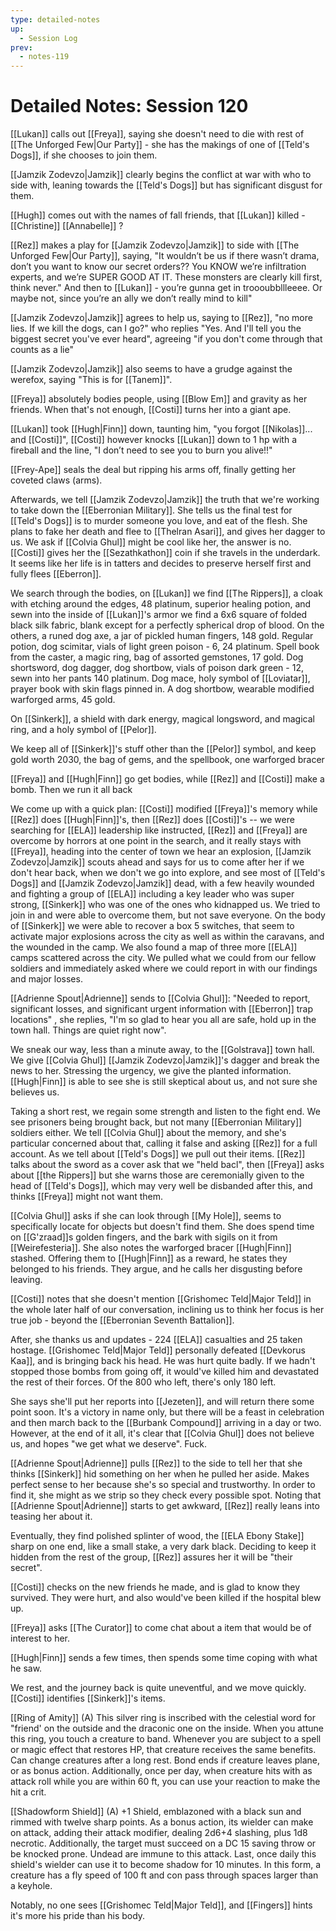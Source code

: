 ```yaml
---
type: detailed-notes
up:
  - Session Log
prev:
  - notes-119
---
```

# Detailed Notes: Session 120

[[Lukan]] calls out [[Freya]], saying she doesn't need to die with rest of [[The Unforged Few|Our Party]] - she has the makings of one of [[Teld's Dogs]], if she chooses to join them. 

[[Jamzik Zodevzo|Jamzik]] clearly begins the conflict at war with who to side with, leaning towards the [[Teld's Dogs]] but has significant disgust for them.

[[Hugh]] comes out with the names of fall friends, that [[Lukan]] killed - [[Christine]] [[Annabelle]] ?

[[Rez]] makes a play for [[Jamzik Zodevzo|Jamzik]] to side with [[The Unforged Few|Our Party]], saying, "It wouldn’t be us if there wasn’t drama, don’t you want to know our secret orders?? You KNOW we’re infiltration experts, and we’re SUPER GOOD AT IT. These monsters are clearly kill first, think never." And then to [[Lukan]] - you’re gunna get in troooubbllleeee. Or maybe not, since you’re an ally we don’t really mind to kill"

[[Jamzik Zodevzo|Jamzik]] agrees to help us, saying to [[Rez]], "no more lies. If we kill the dogs, can I go?" who replies "Yes. And I'll tell you the biggest secret you've ever heard", agreeing "if you don't come through that counts as a lie" 

[[Jamzik Zodevzo|Jamzik]] also seems to have a grudge against the werefox, saying "This is for [[Tanem]]".

[[Freya]] absolutely bodies people, using [[Blow Em]] and gravity as her friends. When that's not enough, [[Costi]] turns her into a giant ape.

[[Lukan]] took [[Hugh|Finn]] down, taunting him, "you forgot [[Nikolas]]... and [[Costi]]", [[Costi]] however knocks [[Lukan]] down to 1 hp with a fireball and the line, "I don’t need to see you to burn you alive!!"

[[Frey-Ape]] seals the deal but ripping his arms off, finally getting her coveted claws (arms).

Afterwards, we tell [[Jamzik Zodevzo|Jamzik]] the truth that we're working to take down the [[Eberronian Military]]. She tells us the final test for [[Teld's Dogs]] is to murder someone you love, and eat of the flesh. She plans to fake her death and flee to [[Thelran Asari]], and gives her dagger to us. We ask if [[Colvia Ghul]] might be cool like her, the answer is no. [[Costi]] gives her the [[Sezathkathon]] coin if she travels in the underdark. It seems like her life is in tatters and decides to preserve herself first and fully flees [[Eberron]].

We search through the bodies, on [[Lukan]] we find [[The Rippers]], a cloak with etching around the edges, 48 platinum, superior healing potion, and sewn into the inside of [[Lukan]]'s armor we find a 6x6 square of folded black silk fabric, blank except for a perfectly spherical drop of blood. On the others, a runed dog axe, a jar of pickled human fingers, 148 gold. Regular potion, dog scimitar, vials of light green poison - 6, 24 platinum. Spell book from the caster, a magic ring, bag of assorted gemstones, 17 gold. Dog shortsword, dog dagger, dog shortbow, vials of poison dark green - 12, sewn into her pants 140 platinum. Dog mace, holy symbol of [[Loviatar]], prayer book with skin flags pinned in. A dog shortbow, wearable modified warforged arms, 45 gold. 

On [[Sinkerk]], a shield with dark energy, magical longsword, and magical ring, and a holy symbol of [[Pelor]].

We keep all of [[Sinkerk]]'s stuff other than the [[Pelor]] symbol, and keep gold worth 2030, the bag of gems, and the spellbook, one warforged bracer

[[Freya]] and [[Hugh|Finn]] go get bodies, while [[Rez]] and [[Costi]] make a bomb. Then we run it all back

We come up with a quick plan:
[[Costi]] modified [[Freya]]'s memory while [[Rez]] does [[Hugh|Finn]]'s, then [[Rez]] does [[Costi]]'s -- we were searching for [[ELA]] leadership like instructed, [[Rez]] and [[Freya]] are overcome by horrors at one point in the search, and it really stays with [[Freya]], heading into the center of town we hear an explosion, [[Jamzik Zodevzo|Jamzik]] scouts ahead and says for us to come after her if we don't hear back, when we don't we go into explore, and see most of  [[Teld's Dogs]] and [[Jamzik Zodevzo|Jamzik]] dead, with a few heavily wounded and fighting a group of [[ELA]] including a key leader who was super strong, [[Sinkerk]] who was one of the ones who kidnapped us. We tried to join in and were able to overcome them, but not save everyone. On the body of [[Sinkerk]] we were able to recover a box 5 switches, that seem to activate major explosions across the city as well as within the caravans, and the wounded in the camp. We also found a map of three more [[ELA]] camps scattered across the city. We pulled what we could from our fellow soldiers and immediately asked where we could report in with our findings and major losses.

[[Adrienne Spout|Adrienne]] sends to [[Colvia Ghul]]: "Needed to report, significant losses, and significant urgent information with [[Eberron]] trap locations" , she replies, "I'm so glad to hear you all are safe, hold up in the town hall. Things are quiet right now".

We sneak our way, less than a minute away, to the [[Golstrava]] town hall. We give [[Colvia Ghul]] [[Jamzik Zodevzo|Jamzik]]'s dagger and break the news to her. Stressing the urgency, we give the planted information. [[Hugh|Finn]] is able to see she is still skeptical about us, and not sure she believes us.

Taking a short rest, we regain some strength and listen to the fight end. We see prisoners being brought back, but not many [[Eberronian Military]] soldiers either. We tell [[Colvia Ghul]] about the memory, and she's particular concerned about that, calling it false and asking [[Rez]] for a full account. As we tell about [[Teld's Dogs]] we pull out their items. [[Rez]] talks about the sword as a cover ask that we "held bacl", then [[Freya]] asks about [[the Rippers]] but she warns those are ceremonially given to the head of [[Teld's Dogs]], which may very well be disbanded after this, and thinks [[Freya]] might not want them.

[[Colvia Ghul]] asks if she can look through [[My Hole]], seems to specifically locate for objects but doesn't find them. She does spend time on [[G'zraad]]s golden fingers, and the bark with sigils on it from [[Weirefesteria]]. She also notes the warforged bracer [[Hugh|Finn]] stashed. Offering them to [[Hugh|Finn]] as a reward, he states they belonged to his friends. They argue, and he calls her disgusting before leaving. 

[[Costi]] notes that she doesn't mention [[Grishomec Teld|Major Teld]] in the whole later half of our conversation, inclining us to think her focus is her true job - beyond the [[Eberronian Seventh Battalion]]. 

After, she thanks us and updates - 224 [[ELA]] casualties and 25 taken hostage. [[Grishomec Teld|Major Teld]] personally defeated [[Devkorus Kaa]], and is bringing back his head. He was hurt quite badly. If we hadn't stopped those bombs from going off, it would've killed him and devastated the rest of their forces. Of the 800 who left, there's only 180 left.

She says she'll put her reports into [[Jezeten]], and will return there some point soon. It's a victory in name only, but there will be a feast in celebration and then march back to the [[Burbank Compound]] arriving in a day or two. However, at the end of it all, it's clear that [[Colvia Ghul]] does not believe us, and hopes "we get what we deserve". Fuck.

[[Adrienne Spout|Adrienne]] pulls [[Rez]] to the side to tell her that she thinks [[Sinkerk]] hid something on her when he pulled her aside. Makes perfect sense to her because she's so special and trustworthy. In order to find it, she might as we strip so they check every possible spot. Noting that [[Adrienne Spout|Adrienne]] starts to get awkward, [[Rez]] really leans into teasing her about it. 

Eventually, they find polished splinter of wood, the [[ELA Ebony Stake]] sharp on one end, like a small stake, a very dark black. Deciding to keep it hidden from the rest of the group, [[Rez]] assures her it will be "their secret".

[[Costi]] checks on the new friends he made, and is glad to know they survived. They were hurt, and also would've been killed if the hospital blew up. 

[[Freya]] asks [[The Curator]] to come chat about a item that would be of interest to her. 

[[Hugh|Finn]] sends a few times, then spends some time coping with what he saw.

We rest, and the journey back is quite uneventful, and we move quickly. [[Costi]] identifies [[Sinkerk]]'s items. 

[[Ring of Amity]] (A) 
	This silver ring is inscribed with the celestial word for "friend' on the outside and the draconic one on the inside. When you attune this ring, you touch a creature to band. Whenever you are subject to a spell or magic effect that restores HP, that creature receives the same benefits. Can change creatures after a long rest. Bond ends if creature leaves plane, or as bonus action. Additionally, once per day, when creature hits with as attack roll while you are within 60 ft, you can use your reaction to make the hit a crit.

[[Shadowform Shield]] (A) 
	+1 Shield, emblazoned with a black sun and rimmed with twelve sharp points. As a bonus action, its wielder can make on attack, adding their attack modifier, dealing 2d6+4 slashing, plus 1d8 necrotic. Additionally, the target must succeed on a DC 15 saving throw or be knocked prone. Undead are immune to this attack. Last, once daily this shield's wielder can use it to become shadow for 10 minutes. In this form, a creature has a fly speed of 100 ft and con pass through spaces larger than a keyhole.

Notably, no one sees [[Grishomec Teld|Major Teld]], and [[Fingers]] hints it's more his pride than his body.








